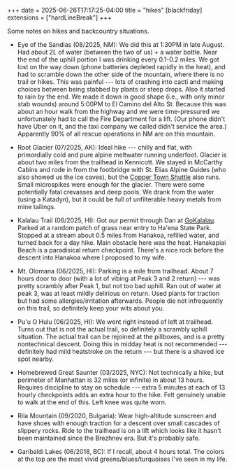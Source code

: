 +++
date = 2025-06-26T17:17:25-04:00
title = "hikes"
[blackfriday]
  extensions = ["hardLineBreak"]
+++

Some notes on hikes and backcountry situations. 

* Eye of the Sandias (08/2025, NM): We did this at 1:30PM in late August. Had about 2L of water (between the two of us) + a water bottle. Near the end of the uphill portion I was drinking every 0.1-0.2 miles. We got lost on the way down (phone batteries depleted rapidly in the heat), and had to scramble down the other side of the mountain, where there is no trail or hikes. This was painful --- lots of crashing into cacti and making choices between being stabbed by plants or steep drops. Also it started to rain by the end. We made it down in good shape (i.e., with only minor stab wounds) around 5:00PM to El Camino del Alto St. Because this was about an hour walk from the highway and we were time-pressured we unfortunately had to call the Fire Department for a lift. (Our phone didn't have Uber on it, and the taxi company we called didn't service the area.) Apparently 90% of all rescue operations in NM are on this mountain. 

* Root Glacier (07/2025, AK): Ideal hike --- chilly and flat, with primordially cold and pure alpine meltwater running underfoot. Glacier is about two miles from the trailhead in Kennicott. We stayed in McCarthy Cabins and rode in from the footbridge with St. Elias Alpine Guides (who also showed us the ice caves), but the [Copper Town Shuttle](https://www.mccarthylodge.com/coppertown-shuttle/) also runs. Small microspikes were enough for the glacier. There were some potentially fatal crevasses and deep pools. We drank from the water (using a Katadyn), but it could be full of unfilterable heavy metals from mine tailings.

* Kalalau Trail (06/2025, HI): Got our permit through Dan at [GoKalalau](https://gokalalau.com). Parked at a random patch of grass near entry to Ha'ena State Park. Stopped at a stream about 0.5 miles from Hanakoa, refilled water, and turned back for a day hike. Main obstacle here was the heat. Hanakapiai Beach is a paradisical return checkpoint. There's a nice rock before the descent into Hanakoa where I proposed to my wife. 

* Mt. Olomana (06/2025, HI): Parking is a mile from trailhead. About 7 hours door to door (with a lot of vibing at Peak 3 and 2 return) --- was pretty scrambly after Peak 1, but not too bad uphill. Ran out of water at peak 3, was at least mildly delirious on return. Used plants for traction but had some allergies/irritation afterwards. People die not infrequently on this trail, so definitely keep your wits about you. 

* Pu'u O Hulu (06/2025, HI): We went right instead of left at trailhead. Turns out that is not the actual trail, so definitely a scrambly uphill situation. The actual trail can be rejoined at the pillboxes, and is a pretty nontechnical descent. Doing this in midday heat is not recommended --- definitely had mild heatstroke on the return --- but there is a shaved ice spot nearby. 

* Homebrewed Great Saunter (03/2025, NYC): Not technically a hike, but perimeter of Manhattan is 32 miles (or infinite) in about 13 hours. Requires discipline to stay on schedule --- extra 5 minutes at each of 13 hourly checkpoints adds an extra hour to the hike. Felt genuinely unable to walk at the end of this. Left knee was quite worn.

* Rila Mountain (09/2020, Bulgaria): Wear high-altitude sunscreen and have shoes with enough traction for a descent over small cascades of slippery rocks. Ride to the trailhead is on a lift which looks like it hasn't been maintained since the Brezhnev era. But it's probably safe. 

* Garibaldi Lakes (06/2018, BC): If I recall, about 4 hours total. The colors at the top are the most vivid greens/blues/turquoises I've seen in my life. 
